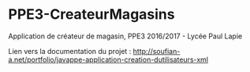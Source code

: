# PPE3-CreateurMagasins
Application de créateur de magasin, PPE3 2016/2017 - Lycée Paul Lapie

Lien vers la documentation du projet : http://soufian-a.net/portfolio/javappe-application-creation-dutilisateurs-xml
